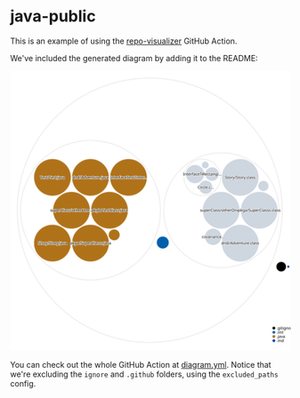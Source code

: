 # java-public

This is an example of using the [repo-visualizer](https://github.com/githubocto/repo-visualizer) GitHub Action.

We've included the generated diagram by adding it to the README:

![Visualization of this repo](./diagram.svg)

You can check out the whole GitHub Action at [diagram.yml](/.github/workflows/diagram.yml). Notice that we're excluding the `ignore` and `.github` folders, using the `excluded_paths` config.
